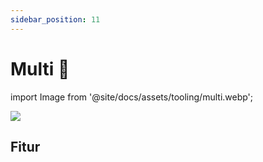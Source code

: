 ```yaml
---
sidebar_position: 11
---
```


# Multi 🚧

import Image from '@site/docs/assets/tooling/multi.webp';

<div style={{textAlign: 'center'}}>
  <img src={Image} style={{width: "750px"}}/>
</div>

## Fitur
